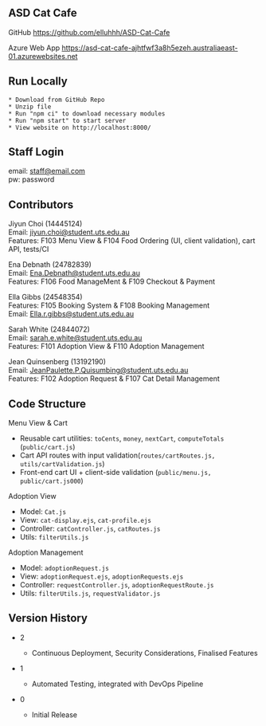 ## ASD Cat Cafe

GitHub
https://github.com/elluhhh/ASD-Cat-Cafe

Azure Web App
https://asd-cat-cafe-ajhtfwf3a8h5ezeh.australiaeast-01.azurewebsites.net

## Run Locally
    * Download from GitHub Repo
    * Unzip file
    * Run "npm ci" to download necessary modules
    * Run "npm start" to start server
    * View website on http://localhost:8000/

## Staff Login

email: staff@email.com  
pw: password

## Contributors

Jiyun Choi (14445124)  
Email: jiyun.choi@student.uts.edu.au  
Features: F103 Menu View & F104 Food Ordering (UI, client validation), cart API, tests/CI

Ena Debnath (24782839)  
Email: Ena.Debnath@student.uts.edu.au  
Features: F106 Food ManageMent & F109 Checkout & Payment

Ella Gibbs (24548354)  
Features: F105 Booking System & F108 Booking Management  
Email: Ella.r.gibbs@student.uts.edu.au

Sarah White (24844072)  
Email: sarah.e.white@student.uts.edu.au  
Features: F101 Adoption View & F110 Adoption Management

Jean Quinsenberg (13192190)  
Email: JeanPaulette.P.Quisumbing@student.uts.edu.au  
Features: F102 Adoption Request & F107 Cat Detail Management

## Code Structure

Menu View & Cart
- Reusable cart utilities: `toCents`, `money`, `nextCart`, `computeTotals` (`public/cart.js`)
- Cart API routes with input validation(`routes/cartRoutes.js, utils/cartValidation.js`)
- Front-end cart UI + client-side validation (`public/menu.js, public/cart.js000`)

Adoption View
- Model: `Cat.js`
- View: `cat-display.ejs`, `cat-profile.ejs`
- Controller: `catController.js`, `catRoutes.js`
- Utils: `filterUtils.js`

Adoption Management
- Model: `adoptionRequest.js`
- View: `adoptionRequest.ejs`, `adoptionRequests.ejs`
- Controller: `requestController.js`, `adoptionRequestRoute.js`
- Utils: `filterUtils.js`, `requestValidator.js`

## Version History

* 2
    * Continuous Deployment, Security Considerations, Finalised Features

* 1
    * Automated Testing, integrated with DevOps Pipeline

* 0
    * Initial Release
